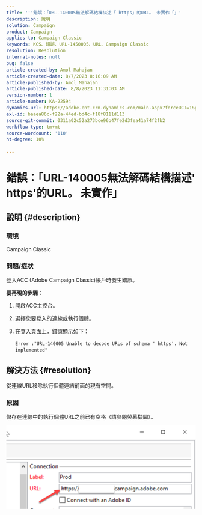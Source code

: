 ```yaml
---
title: '''錯誤：「URL-140005無法解碼結構描述「 https」的URL。 未實作「」'
description: 說明
solution: Campaign
product: Campaign
applies-to: Campaign Classic
keywords: KCS、錯誤、URL-1450005、URL、Campaign Classic
resolution: Resolution
internal-notes: null
bug: false
article-created-by: Amol Mahajan
article-created-date: 8/7/2023 8:16:09 AM
article-published-by: Amol Mahajan
article-published-date: 8/8/2023 11:31:03 AM
version-number: 1
article-number: KA-22594
dynamics-url: https://adobe-ent.crm.dynamics.com/main.aspx?forceUCI=1&pagetype=entityrecord&etn=knowledgearticle&id=8df6b4a6-fa34-ee11-bdf4-6045bd006c82
exl-id: baaea86c-f22a-44ed-bd4c-f18f8111d113
source-git-commit: 0311a02c52a273bce96b47fe2d3fea41a74f2fb2
workflow-type: tm+mt
source-wordcount: '110'
ht-degree: 10%

---
```


# 錯誤：「URL-140005無法解碼結構描述&#39; https&#39;的URL。 未實作」

## 說明 {#description}


### <b>環境</b>

Campaign Classic



### <b>問題/症狀</b>

登入ACC (Adobe Campaign Classic)帳戶時發生錯誤。



<b>要再現的步驟：</b>

1. 開啟ACC主控台。


2. 選擇您要登入的連線或執行個體。


3. 在登入頁面上，錯誤顯示如下：

   `Error :"URL-140005 Unable to decode URLs of schema ' https'. Not implemented"`



## 解決方法 {#resolution}


從連線URL移除執行個體連結前面的現有空間。

### <b>原因</b>

儲存在連線中的執行個體URL之前已有空格（請參閱熒幕擷圖）。

![](assets/9ee7e7a5-fc34-ee11-bdf4-6045bd006c82.png)
